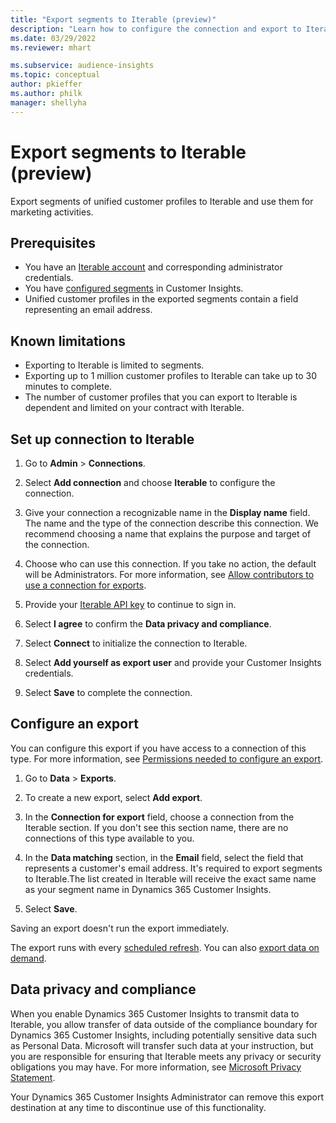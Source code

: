 ```yaml
---
title: "Export segments to Iterable (preview)"
description: "Learn how to configure the connection and export to Iterable."
ms.date: 03/29/2022
ms.reviewer: mhart

ms.subservice: audience-insights
ms.topic: conceptual
author: pkieffer
ms.author: philk
manager: shellyha
---
```


# Export segments to Iterable (preview)

Export segments of unified customer profiles to Iterable and use them for marketing activities.

## Prerequisites

-	You have an [Iterable account](https://iterable.com/) and corresponding administrator credentials.
-	You have [configured segments](segments.md) in Customer Insights.
-	Unified customer profiles in the exported segments contain a field representing an email address.

## Known limitations

- Exporting to Iterable is limited to segments.
- Exporting up to 1 million customer profiles to Iterable can take up to 30 minutes to complete. 
- The number of customer profiles that you can export to Iterable is dependent and limited on your contract with Iterable.

## Set up connection to Iterable

1. Go to **Admin** > **Connections**.

1. Select **Add connection** and choose **Iterable** to configure the connection.

1. Give your connection a recognizable name in the **Display name** field. The name and the type of the connection describe this connection. We recommend choosing a name that explains the purpose and target of the connection.

1. Choose who can use this connection. If you take no action, the default will be Administrators. For more information, see [Allow contributors to use a connection for exports](connections.md#allow-contributors-to-use-a-connection-for-exports).

1. Provide your [Iterable API key](https://support.iterable.com/hc/en-us/articles/360043464871) to continue to sign in. 

1. Select **I agree** to confirm the **Data privacy and compliance**.

1. Select **Connect** to initialize the connection to Iterable.

1. Select **Add yourself as export user** and provide your Customer Insights credentials.

1. Select **Save** to complete the connection.

## Configure an export

You can configure this export if you have access to a connection of this type. For more information, see [Permissions needed to configure an export](export-destinations.md#set-up-a-new-export).

1. Go to **Data** > **Exports**.

1. To create a new export, select **Add export**.

1. In the **Connection for export** field, choose a connection from the Iterable section. If you don't see this section name, there are no connections of this type available to you.

3. In the **Data matching** section, in the **Email** field, select the field that represents a customer's email address. It's required to export segments to Iterable.The list created in Iterable will receive the exact same name as your segment name in Dynamics 365 Customer Insights.

1. Select **Save**.

Saving an export doesn't run the export immediately.

The export runs with every [scheduled refresh](system.md#schedule-tab). 
You can also [export data on demand](export-destinations.md#run-exports-on-demand). 


## Data privacy and compliance

When you enable Dynamics 365 Customer Insights to transmit data to Iterable, you allow transfer of data outside of the compliance boundary for Dynamics 365 Customer Insights, including potentially sensitive data such as Personal Data. Microsoft will transfer such data at your instruction, but you are responsible for ensuring that Iterable meets any privacy or security obligations you may have. For more information, see [Microsoft Privacy Statement](https://go.microsoft.com/fwlink/?linkid=396732).

Your Dynamics 365 Customer Insights Administrator can remove this export destination at any time to discontinue use of this functionality.

